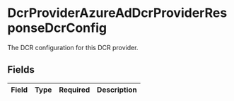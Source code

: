 # DcrProviderAzureAdDcrProviderResponseDcrConfig

The DCR configuration for this DCR provider.


## Fields

| Field       | Type        | Required    | Description |
| ----------- | ----------- | ----------- | ----------- |